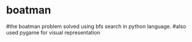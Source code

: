 # boatman
#the boatman problem solved using bfs search in python language.
#also used pygame for visual representation 
